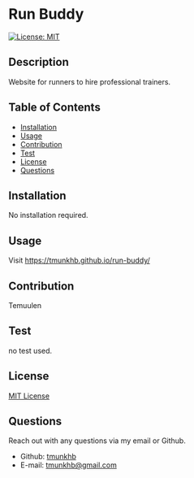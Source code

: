 
  # Run Buddy
  [![License: MIT](https://img.shields.io/badge/License-MIT-yellow.svg)](https://opensource.org/licenses/MIT)
  ## Description
  Website for runners to hire professional trainers.
  ## Table of Contents
  - [Installation](#installation)
  - [Usage](#usage)
  - [Contribution](#contribution)
  - [Test](#test)
  - [License](#license)
  - [Questions](#questions)
## Installation
No installation required.
## Usage
Visit https://tmunkhb.github.io/run-buddy/
## Contribution
Temuulen
## Test
no test used.
## License
[MIT License](https://choosealicense.com/licenses/mit/)

## Questions
Reach out with any questions via my email or Github.
* Github: [tmunkhb](https://github.com/tmunkhb)
* E-mail: [tmunkhb@gmail.com](mailto:tmunkhb@gmail.com)
